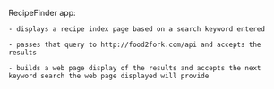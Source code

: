 RecipeFinder app:

	- displays a recipe index page based on a search keyword entered
	
	- passes that query to http://food2fork.com/api and accepts the results
	
	- builds a web page display of the results and accepts the next keyword search the web page displayed will provide
